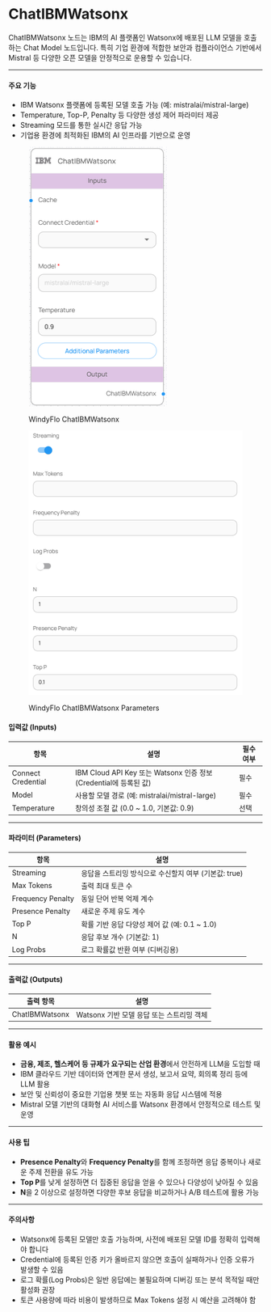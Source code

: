 # ChatIBMWatsonx

ChatIBMWatsonx 노드는 IBM의 AI 플랫폼인 Watsonx에 배포된 LLM 모델을 호출하는 Chat Model 노드입니다. 특히 기업 환경에 적합한 보안과 컴플라이언스 기반에서 Mistral 등 다양한 오픈 모델을 안정적으로 운용할 수 있습니다.

***

#### 주요 기능

* IBM Watsonx 플랫폼에 등록된 모델 호출 가능 (예: mistralai/mistral-large)
* Temperature, Top-P, Penalty 등 다양한 생성 제어 파라미터 제공
* Streaming 모드를 통한 실시간 응답 가능
* 기업용 환경에 최적화된 IBM의 AI 인프라를 기반으로 운영

<figure><img src="../../../.gitbook/assets/스크린샷 2025-05-12 105320.png" alt=""><figcaption><p>WindyFlo ChatIBMWatsonx</p></figcaption></figure>

<figure><img src="../../../.gitbook/assets/스크린샷 2025-05-12 105333.png" alt=""><figcaption><p>WindyFlo ChatIBMWatsonx Parameters</p></figcaption></figure>

#### 입력값 (Inputs)

| 항목                 | 설명                                                     | 필수 여부 |
| ------------------ | ------------------------------------------------------ | ----- |
| Connect Credential | IBM Cloud API Key 또는 Watsonx 인증 정보 (Credential에 등록된 값) | 필수    |
| Model              | 사용할 모델 경로 (예: mistralai/mistral-large)                 | 필수    |
| Temperature        | 창의성 조절 값 (0.0 \~ 1.0, 기본값: 0.9)                        | 선택    |

***

#### 파라미터 (Parameters)

| 항목                | 설명                                |
| ----------------- | --------------------------------- |
| Streaming         | 응답을 스트리밍 방식으로 수신할지 여부 (기본값: true) |
| Max Tokens        | 출력 최대 토큰 수                        |
| Frequency Penalty | 동일 단어 반복 억제 계수                    |
| Presence Penalty  | 새로운 주제 유도 계수                      |
| Top P             | 확률 기반 응답 다양성 제어 값 (예: 0.1 \~ 1.0) |
| N                 | 응답 후보 개수 (기본값: 1)                 |
| Log Probs         | 로그 확률값 반환 여부 (디버깅용)               |

***

#### 출력값 (Outputs)

| 출력 항목          | 설명                          |
| -------------- | --------------------------- |
| ChatIBMWatsonx | Watsonx 기반 모델 응답 또는 스트리밍 객체 |

***

#### 활용 예시

* **금융, 제조, 헬스케어 등 규제가 요구되는 산업 환경**에서 안전하게 LLM을 도입할 때
* IBM 클라우드 기반 데이터와 연계한 문서 생성, 보고서 요약, 회의록 정리 등에 LLM 활용
* 보안 및 신뢰성이 중요한 기업용 챗봇 또는 자동화 응답 시스템에 적용
* Mistral 모델 기반의 대화형 AI 서비스를 Watsonx 환경에서 안정적으로 테스트 및 운영

***

#### 사용 팁

* **Presence Penalty**와 **Frequency Penalty**를 함께 조정하면 응답 중복이나 새로운 주제 전환을 유도 가능
* **Top P**를 낮게 설정하면 더 집중된 응답을 얻을 수 있으나 다양성이 낮아질 수 있음
* **N**을 2 이상으로 설정하면 다양한 후보 응답을 비교하거나 A/B 테스트에 활용 가능

***

#### 주의사항

* Watsonx에 등록된 모델만 호출 가능하며, 사전에 배포된 모델 ID를 정확히 입력해야 합니다
* Credential에 등록된 인증 키가 올바르지 않으면 호출이 실패하거나 인증 오류가 발생할 수 있음
* 로그 확률(Log Probs)은 일반 응답에는 불필요하며 디버깅 또는 분석 목적일 때만 활성화 권장
* 토큰 사용량에 따라 비용이 발생하므로 Max Tokens 설정 시 예산을 고려해야 함
